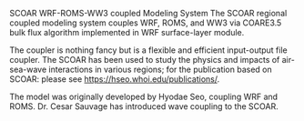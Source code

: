 SCOAR WRF-ROMS-WW3 coupled Modeling System The SCOAR regional coupled modeling system couples WRF, ROMS, and WW3 via COARE3.5 bulk flux algorithm implemented in WRF surface-layer module. 

The coupler is nothing fancy but is a flexible and efficient input-output file coupler. The SCOAR has been used to study the physics and impacts of air-sea-wave interactions in various regions; for the publication based on SCOAR: please see https://hseo.whoi.edu/publications/.

The model was originally developed by Hyodae Seo, coupling WRF and ROMS. Dr. Cesar Sauvage has introduced wave coupling to the SCOAR.
